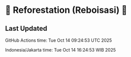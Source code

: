 
# 🌳 Reforestation (Reboisasi) 🌲

## Last Updated

GitHub Actions time: Tue Oct 14 09:24:53 UTC 2025

Indonesia/Jakarta time: Tue Oct 14 16:24:53 WIB 2025
